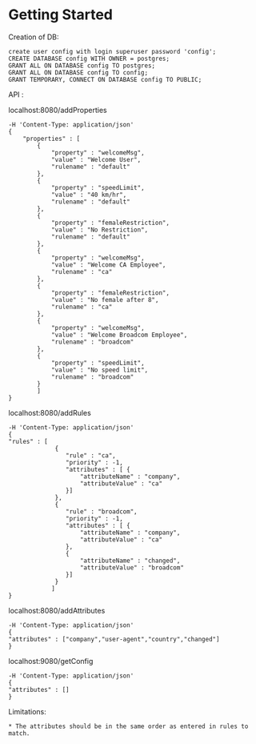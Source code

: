 # Getting Started

Creation of DB:

	create user config with login superuser password 'config';
	CREATE DATABASE config WITH OWNER = postgres;
	GRANT ALL ON DATABASE config TO postgres;
	GRANT ALL ON DATABASE config TO config;
	GRANT TEMPORARY, CONNECT ON DATABASE config TO PUBLIC;


API :

localhost:8080/addProperties

	-H 'Content-Type: application/json'
	{
		"properties" : [
			{
				"property" : "welcomeMsg",
				"value" : "Welcome User",
				"rulename" : "default"
			},
			{
				"property" : "speedLimit",
				"value" : "40 km/hr",
				"rulename" : "default"
			},
			{
				"property" : "femaleRestriction",
				"value" : "No Restriction",
				"rulename" : "default"
			},
			{
				"property" : "welcomeMsg",
				"value" : "Welcome CA Employee",
				"rulename" : "ca"
			},
			{
				"property" : "femaleRestriction",
				"value" : "No female after 8",
				"rulename" : "ca"
			},
			{
				"property" : "welcomeMsg",
				"value" : "Welcome Broadcom Employee",
				"rulename" : "broadcom"
			},
			{
				"property" : "speedLimit",
				"value" : "No speed limit",
				"rulename" : "broadcom"
			}
			]
	}

localhost:8080/addRules

	-H 'Content-Type: application/json'
	{
	"rules" : [
				 {
				 	"rule" : "ca",
				 	"priority" : -1,
				 	"attributes" : [ {
				 		"attributeName" : "company",
				 		"attributeValue" : "ca"
				 	}]
				 },
				 {
				 	"rule" : "broadcom",
				 	"priority" : -1,
				 	"attributes" : [ {
				 		"attributeName" : "company",
				 		"attributeValue" : "ca"
				 	},
				 	{
				 		"attributeName" : "changed",
				 		"attributeValue" : "broadcom"
				 	}]
				 }
				]
	}

localhost:8080/addAttributes

	-H 'Content-Type: application/json'
	{
	"attributes" : ["company","user-agent","country","changed"]
	}

localhost:9080/getConfig

	-H 'Content-Type: application/json'
	{
	"attributes" : []
	}

Limitations:

	* The attributes should be in the same order as entered in rules to match.